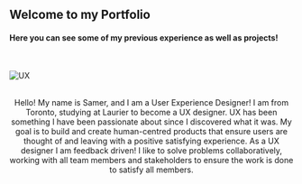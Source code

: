 ## Welcome to my Portfolio


#### Here you can see some of my previous experience as well as projects!  

<br>


![UX](https://nextgenerationtechnologies.in/uploads/page/33/thumb_750X750_ui_ux_design_logo.png?style=centerme)  

<br>

 <div align="center">  
Hello! My name is Samer, and I am a User Experience Designer! I am from Toronto, studying at Laurier to become a UX designer. UX has been something I have been passionate about since I discovered what it was. My goal is to build and create human-centred products that ensure users are thought of and leaving with a positive satisfying experience. As a UX designer I am feedback driven! I like to solve problems collaboratively, working with all team members and stakeholders to ensure the work is done to satisfy all members.

<br>
<br>
<br>
<br>